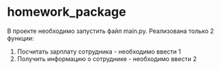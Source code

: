 # homework_package

В проекте необходимо запустить файл main.py.
Реализована только 2 функции:
1) Посчитать зарплату сотрудника - необходимо ввести 1
2) Получить информацию о сотруднике - необходимо ввести 2

